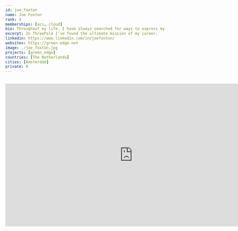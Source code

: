 ```yaml
---
id: joe_foxton
name: Joe Foxton
rank: 4
memberships: [aci, cloud]
bio: Throughout my life, I have always searched for ways to express my skills and experience for good, from my Emmy-award winning work to democratise TV & Film production, to many years working for a left-wing TV news network, to running a food business accelerator aimed at fixing the broken food system, to hosting music events for charity. In ThreeFold I’ve found the ultimate mission of my career; a chance to truly have an impact on the future of humankind. It feels like my entire career has led up to this point, and I’m thrilled to have finally arrived.
excerpt: In ThreeFold I’ve found the ultimate mission of my career.
linkedin: https://www.linkedin.com/in/joefoxton/
websites: https://green-edge.net
image: ./joe_foxton.jpg
projects: [green_edge]
countries: [The Netherlands]
cities: [Amsterdam]
private: 0
---
```


<BR>

<iframe src="https://player.vimeo.com/video/413130340" width="800" height="450" frameborder="0" allow="autoplay; fullscreen" allowfullscreen></iframe>

<BR>
